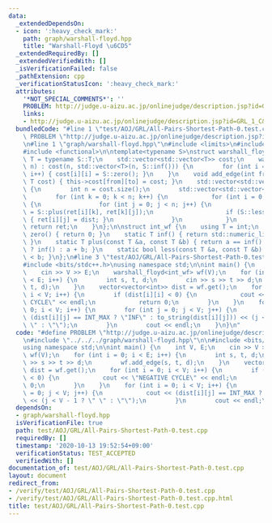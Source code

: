 ```yaml
---
data:
  _extendedDependsOn:
  - icon: ':heavy_check_mark:'
    path: graph/warshall-floyd.hpp
    title: "Warshall-Floyd \u6CD5"
  _extendedRequiredBy: []
  _extendedVerifiedWith: []
  _isVerificationFailed: false
  _pathExtension: cpp
  _verificationStatusIcon: ':heavy_check_mark:'
  attributes:
    '*NOT_SPECIAL_COMMENTS*': ''
    PROBLEM: http://judge.u-aizu.ac.jp/onlinejudge/description.jsp?id=GRL_1_C&lang=ja
    links:
    - http://judge.u-aizu.ac.jp/onlinejudge/description.jsp?id=GRL_1_C&lang=ja
  bundledCode: "#line 1 \"test/AOJ/GRL/All-Pairs-Shortest-Path-0.test.cpp\"\n#define\
    \ PROBLEM \"http://judge.u-aizu.ac.jp/onlinejudge/description.jsp?id=GRL_1_C&lang=ja\"\
    \n#line 1 \"graph/warshall-floyd.hpp\"\n#include <limits>\n#include <vector>\n\
    #include <functional>\n\ntemplate<typename S>\nstruct warshall_floyd {\n    using\
    \ T = typename S::T;\n    std::vector<std::vector<T>> cost;\n    warshall_floyd(int\
    \ n) : cost(n, std::vector<T>(n, S::inf())) {\n        for (int i = 0; i < n;\
    \ i++) { cost[i][i] = S::zero(); }\n    }\n    void add_edge(int from, int to,\
    \ T cost) { this->cost[from][to] = cost; }\n    std::vector<std::vector<T>> get()\
    \ {\n        int n = cost.size();\n        std::vector<std::vector<T>> ret(cost);\n\
    \        for (int k = 0; k < n; k++) {\n            for (int i = 0; i < n; i++)\
    \ {\n                for (int j = 0; j < n; j++) {\n                    T dist\
    \ = S::plus(ret[i][k], ret[k][j]);\n                    if (S::less(dist, ret[i][j]))\
    \ { ret[i][j] = dist; }\n                }\n            }\n        }\n       \
    \ return ret;\n    }\n};\n\nstruct int_wf {\n    using T = int;\n    static T\
    \ zero() { return 0; }\n    static T inf() { return std::numeric_limits<T>::max();\
    \ }\n    static T plus(const T &a, const T &b) { return a == inf() || b == inf()\
    \ ? inf() : a + b; }\n    static bool less(const T &a, const T &b) { return a\
    \ < b; }\n};\n#line 3 \"test/AOJ/GRL/All-Pairs-Shortest-Path-0.test.cpp\"\n\n\
    #include <bits/stdc++.h>\nusing namespace std;\n\nint main() {\n    int V, E;\n\
    \    cin >> V >> E;\n    warshall_floyd<int_wf> wf(V);\n    for (int i = 0; i\
    \ < E; i++) {\n        int s, t, d;\n        cin >> s >> t >> d;\n        wf.add_edge(s,\
    \ t, d);\n    }\n    vector<vector<int>> dist = wf.get();\n    for (int i = 0;\
    \ i < V; i++) {\n        if (dist[i][i] < 0) {\n            cout << \"NEGATIVE\
    \ CYCLE\" << endl;\n            return 0;\n        }\n    }\n    for (int i =\
    \ 0; i < V; i++) {\n        for (int j = 0; j < V; j++) {\n            cout <<\
    \ (dist[i][j] == INT_MAX ? \"INF\" : to_string(dist[i][j])) << (j < V - 1 ? \"\
    \ \" : \"\");\n        }\n        cout << endl;\n    }\n}\n"
  code: "#define PROBLEM \"http://judge.u-aizu.ac.jp/onlinejudge/description.jsp?id=GRL_1_C&lang=ja\"\
    \n#include \"../../../graph/warshall-floyd.hpp\"\n\n#include <bits/stdc++.h>\n\
    using namespace std;\n\nint main() {\n    int V, E;\n    cin >> V >> E;\n    warshall_floyd<int_wf>\
    \ wf(V);\n    for (int i = 0; i < E; i++) {\n        int s, t, d;\n        cin\
    \ >> s >> t >> d;\n        wf.add_edge(s, t, d);\n    }\n    vector<vector<int>>\
    \ dist = wf.get();\n    for (int i = 0; i < V; i++) {\n        if (dist[i][i]\
    \ < 0) {\n            cout << \"NEGATIVE CYCLE\" << endl;\n            return\
    \ 0;\n        }\n    }\n    for (int i = 0; i < V; i++) {\n        for (int j\
    \ = 0; j < V; j++) {\n            cout << (dist[i][j] == INT_MAX ? \"INF\" : to_string(dist[i][j]))\
    \ << (j < V - 1 ? \" \" : \"\");\n        }\n        cout << endl;\n    }\n}"
  dependsOn:
  - graph/warshall-floyd.hpp
  isVerificationFile: true
  path: test/AOJ/GRL/All-Pairs-Shortest-Path-0.test.cpp
  requiredBy: []
  timestamp: '2020-10-13 19:52:54+09:00'
  verificationStatus: TEST_ACCEPTED
  verifiedWith: []
documentation_of: test/AOJ/GRL/All-Pairs-Shortest-Path-0.test.cpp
layout: document
redirect_from:
- /verify/test/AOJ/GRL/All-Pairs-Shortest-Path-0.test.cpp
- /verify/test/AOJ/GRL/All-Pairs-Shortest-Path-0.test.cpp.html
title: test/AOJ/GRL/All-Pairs-Shortest-Path-0.test.cpp
---
```

